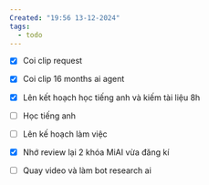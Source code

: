 ```yaml
---
Created: "19:56 13-12-2024"
tags:
  - todo
---
```


- [x] Coi clip request
- [x] Coi clip 16 months ai agent
- [x] Lên kết hoạch học tiếng anh và kiếm tài liệu 8h
- [ ] Học tiếng anh 
- [ ] Lên kế hoạch làm việc 

- [x] Nhớ review lại 2 khóa MiAI vừa đăng kí
- [ ] Quay video và làm bot research ai